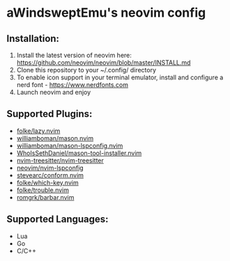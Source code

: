 # aWindsweptEmu's neovim config

## Installation: 
1. Install the latest version of neovim here: https://github.com/neovim/neovim/blob/master/INSTALL.md
2. Clone this repository to your ~/.config/ directory
3. To enable icon support in your terminal emulator, install and configure a nerd font - https://www.nerdfonts.com
4. Launch neovim and enjoy

## Supported Plugins:
* [folke/lazy.nvim](https://github.com/folke/lazy.nvim)
* [williamboman/mason.nvim](https://github.com/williamboman/mason.nvim)
* [williamboman/mason-lspconfig.nvim](https://github.com/williamboman/mason-lspconfig.nvim)
* [WhoIsSethDaniel/mason-tool-installer.nvim](https://github.com/WhoIsSethDaniel/mason-tool-installer.nvim)
* [nvim-treesitter/nvim-treesitter](https://github.com/nvim-treesitter/nvim-treesitter)
* [neovim/nvim-lspconfig](https://github.com/neovim/nvim-lspconfig)
* [stevearc/conform.nvim](https://github.com/stevearc/conform.nvim)
* [folke/which-key.nvim](https://github.com/folke/which-key.nvim)
* [folke/trouble.nvim](https://github.com/folke/trouble.nvim)
* [romgrk/barbar.nvim](https://github.com/romgrk/barbar.nvim)

## Supported Languages:
* Lua
* Go
* C/C++
